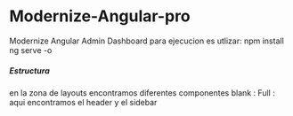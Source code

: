 # Modernize-Angular-pro
Modernize Angular Admin Dashboard
para ejecucion es utlizar:
npm install
ng serve -o

##### Estructura
en la zona de layouts encontramos diferentes componentes 
blank :
Full : aqui encontramos el header y el sidebar